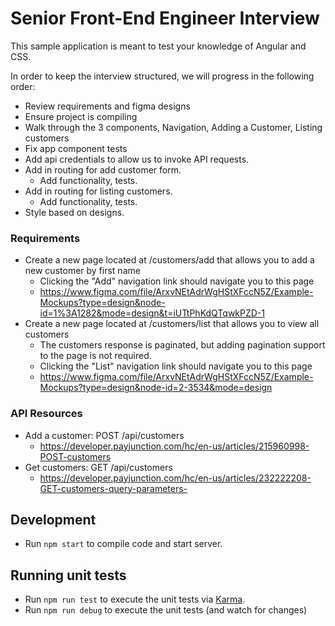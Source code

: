 # Senior Front-End Engineer Interview
This sample application is meant to test your knowledge of Angular and CSS. 

In order to keep the interview structured, we will progress in the following order:

- Review requirements and figma designs
- Ensure project is compiling
- Walk through the 3 components, Navigation, Adding a Customer, Listing customers
- Fix app component tests
- Add api credentials to allow us to invoke API requests.
- Add in routing for add customer form.
  - Add functionality, tests.
- Add in routing for listing customers.
  - Add functionality, tests.
- Style based on designs.

### Requirements
* Create a new page located at /customers/add that allows you to add a new customer by first name
  * Clicking the "Add" navigation link should navigate you to this page
  * https://www.figma.com/file/ArxvNEtAdrWgHStXFccN5Z/Example-Mockups?type=design&node-id=1%3A1282&mode=design&t=iUTtPhKdQTqwkPZD-1
* Create a new page located at /customers/list that allows you to view all customers
  * The customers response is paginated, but adding pagination support to the page is not required.
  * Clicking the "List" navigation link should navigate you to this page
  * https://www.figma.com/file/ArxvNEtAdrWgHStXFccN5Z/Example-Mockups?type=design&node-id=2-3534&mode=design

### API Resources
* Add a customer: POST /api/customers
  * https://developer.payjunction.com/hc/en-us/articles/215960998-POST-customers
* Get customers: GET /api/customers
  * https://developer.payjunction.com/hc/en-us/articles/232222208-GET-customers-query-parameters-

## Development

* Run `npm start` to compile code and start server. 

## Running unit tests

* Run `npm run test` to execute the unit tests via [Karma](https://karma-runner.github.io).
* Run `npm run debug` to execute the unit tests (and watch for changes)

